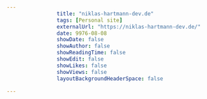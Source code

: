 ---
                title: "niklas-hartmann-dev.de"
                tags: [Personal site]
                externalUrl: "https://niklas-hartmann-dev.de/"
                date: 9976-08-08
                showDate: false
                showAuthor: false
                showReadingTime: false
                showEdit: false
                showLikes: false
                showViews: false
                layoutBackgroundHeaderSpace: false
                ---
